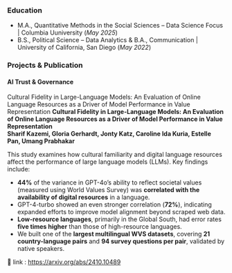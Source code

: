 
### Education					                                                             			    	                                           
- M.A., Quantitative Methods in the Social Sciences – Data Science Focus  | Columbia Uuniversity (_May 2025_)
- B.S., Political Science – Data Analytics & B.A., Communication | University of California, San Diego (_May 2022_)
      		    		                          
### Projects & Publication 
#### AI Trust & Governance 
Cultural Fidelity in Large-Language Models: An Evaluation of Online Language Resources as a Driver of Model Performance in Value Representation
**Cultural Fidelity in Large-Language Models: An Evaluation of Online Language Resources as a Driver of Model Performance in Value Representation**  
**Sharif Kazemi, Gloria Gerhardt, Jonty Katz, Caroline Ida Kuria, Estelle Pan, Umang Prabhakar**

This study examines how cultural familiarity and digital language resources affect the performance of large language models (LLMs). Key findings include:

- **44%** of the variance in GPT-4o’s ability to reflect societal values (measured using World Values Survey) was **correlated with the availability of digital resources** in a language.
- GPT-4-turbo showed an even stronger correlation (**72%**), indicating expanded efforts to improve model alignment beyond scraped web data.
- **Low-resource languages**, primarily in the Global South, had error rates **five times higher** than those of high-resource languages.
- We built one of the **largest multilingual WVS datasets**, covering **21 country-language pairs** and **94 survey questions per pair**, validated by native speakers.

📄 link : https://arxiv.org/abs/2410.10489
